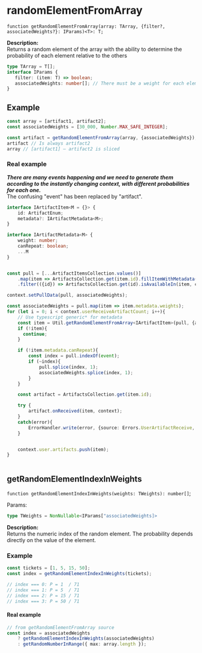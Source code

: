 # randomElementFromArray
`function getRandomElementFromArray(array: TArray, {filter?, associatedWeights?}: IParams)<T>: T;`

**Description:**  
Returns a random element of the array with the ability to determine the probability of each element relative to the others

```ts
type TArray = T[];
interface IParams {
   filter: (item: T) => boolean;
   associatedWeights: number[]; // There must be a weight for each element of the array
}
```




## Example
```ts
const array = [artifact1, artifact2];
const associatedWeights = [30_000, Number.MAX_SAFE_INTEGER];

const artifact = getRandomElementFromArray(array, {associatedWeights});
artifact // Is always artifact2
array // [artifact1] — artifact2 is sliced
```


### Real example
***There are many events happening and we need to generate them according to the instantly changing context, with different probabilities for each one.***  
The confusing "event" has been replaced by "artifact".

```ts
interface IArtifactItem<M = {}> {
    id: ArtifactEnum;
    metadata?: IArtifactMetadata<M>;
}

interface IArtifactMetadata<M> {
    weight: number;
    canRepeat: boolean;
    ...M
}


const pull = [...ArtifactItemsCollection.values()]
    .map(item => ArtifactsCollection.get(item.id).fillItemWithMetadata(item, context))
    .filter(({id}) => ArtifactsCollection.get(id).isAvailableIn(item, context));

context.setPullData(pull, associatedWeights);

const associatedWeights = pull.map(item => item.metadata.weights);
for (let i = 0; i < context.userReceiveArtifactCount; i++){
    // Use typescript generic* for metadata
    const item = Util.getRandomElementFromArray<IArtifactItem>(pull, {associatedWeights});
    if (!item){
      continue;
    }

    if (!item.metadata.canRepeat){
        const index = pull.indexOf(event);
        if (~index){
            pull.splice(index, 1);
            associatedWeights.splice(index, 1);
        } 
    }

    const artifact = ArtifactsCollection.get(item.id);

    try {
        artifact.onReceived(item, context);
    }
    catch(error){
        ErrorHandler.write(error, {source: Errors.UserArtifactReceive, data: {itemId: item.id}});
    }


    context.user.artifacts.push(item);
}



```

## getRandomElementIndexInWeights
`function getRandomElementIndexInWeights(weights: TWeights): number[]`;

Params:
```ts
type TWeights = NonNullable<IParams["associatedWeights]>
```

**Description:**  
Returns the numeric index of the random element. The probability depends directly on the value of the element.

### Example
```ts
const tickets = [1, 5, 15, 50];
const index = getRandomElementIndexInWeights(tickets);

// index === 0: P = 1  / 71
// index === 1: P = 5  / 71
// index === 2: P = 15 / 71
// index === 3: P = 50 / 71
```

#### Real example
```ts
// from getRandomElementFromArray source
const index = associatedWeights
    ? getRandomElementIndexInWeights(associatedWeights)
    : getRandomNumberInRange({ max: array.length });
```
